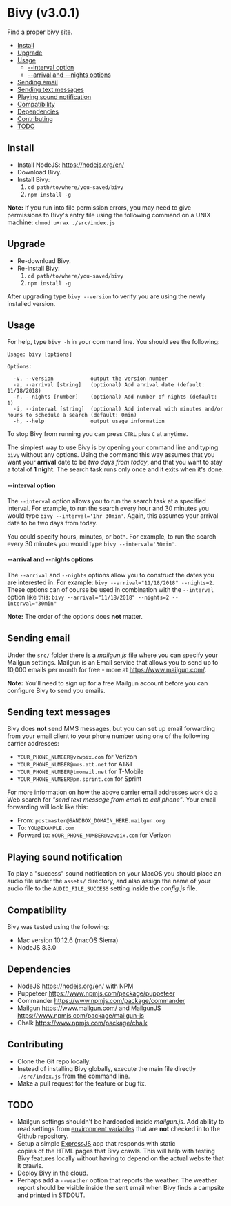 # Bivy (v3.0.1)
Find a proper bivy site.

- [Install](#install)
- [Upgrade](#upgrade)
- [Usage](#usage)
    + [--interval option](#--interval-option)
    + [--arrival and --nights options](#--arrival-and---nights-options)
- [Sending email](#sending-email)
- [Sending text messages](#sending-text-messages)
- [Playing sound notification](#playing-sound-notification)
- [Compatibility](#compatibility)
- [Dependencies](#dependencies)
- [Contributing](#contributing)
- [TODO](#todo)


## Install
- Install NodeJS: https://nodejs.org/en/
- Download Bivy.
- Install Bivy:
  1. `cd path/to/where/you-saved/bivy`
  2. `npm install -g`

**Note:** If you run into file permission errors, you may need to give
permissions to Bivy's entry file using the following command on a UNIX
machine: `chmod u+rwx ./src/index.js`


## Upgrade
- Re-download Bivy.
- Re-install Bivy:
  1. `cd path/to/where/you-saved/bivy`
  2. `npm install -g`

After upgrading type `bivy --version` to verify you are using the newly installed version.


## Usage
For help, type `bivy -h` in your command line. You should see the following:
```
Usage: bivy [options]

Options:

  -V, --version            output the version number
  -a, --arrival [string]   (optional) Add arrival date (default: 11/18/2018)
  -n, --nights [number]    (optional) Add number of nights (default: 1)
  -i, --interval [string]  (optional) Add interval with minutes and/or hours to schedule a search (default: 0min)
  -h, --help               output usage information
```

To stop Bivy from running you can press `CTRL` plus `C` at anytime.

The simplest way to use Bivy is by opening your command line and typing `bivy`
without any options. Using the command this way assumes that you want your
**arrival** date to be _two days from today_, and that you want to stay a total
of **1 night**. The search task runs only once and it exits when it's done.

#### --interval option
The `--interval` option allows you to run the search task at a specified
interval. For example, to run the search every hour and 30 minutes you would
type `bivy --interval='1hr 30min'`. Again, this assumes your arrival date to
be two days from today.

You could specify hours, minutes, or both. For example, to run the search every
30 minutes you would type `bivy --interval='30min'`.

#### --arrival and --nights options
The `--arrival` and `--nights` options allow you to construct the dates you are
interested in. For example: `bivy --arrival="11/18/2018" --nights=2`. These
options can of course be used in combination with the `--interval` option like
this: `bivy --arrival="11/18/2018" --nights=2 --interval="30min"`

**Note:** The order of the options does **not** matter.


## Sending email
Under the `src/` folder there is a _mailgun.js_ file where you can specify
your Mailgun settings. Mailgun is an Email service that allows you to send up
to 10,000 emails per month for free - more at https://www.mailgun.com/.

**Note:** You'll need to sign up for a free Mailgun account before you can
configure Bivy to send you emails.


## Sending text messages
Bivy does **not** send MMS messages, but you can set up email forwarding from your
email client to your phone number using one of the following carrier addresses:
- `YOUR_PHONE_NUMBER@vzwpix.com` for Verizon
- `YOUR_PHONE_NUMBER@mms.att.net` for AT&T
- `YOUR_PHONE_NUMBER@tmomail.net` for T-Mobile
- `YOUR_PHONE_NUMBER@pm.sprint.com` for Sprint

For more information on how the above carrier email addresses work do a Web
search for _"send text message from email to cell phone"_. Your email forwarding
will look like this:
- From: `postmaster@SANDBOX_DOMAIN_HERE.mailgun.org`
- To: `YOU@EXAMPLE.com`
- Forward to: `YOUR_PHONE_NUMBER@vzwpix.com` for Verizon


## Playing sound notification
To play a "success" sound notification on your MacOS you should place an audio
file under the `assets/` directory, and also assign the name of your audio file
to the `AUDIO_FILE_SUCCESS` setting inside the _config.js_ file.


## Compatibility
Bivy was tested using the following:
- Mac version 10.12.6 (macOS Sierra)
- NodeJS 8.3.0


## Dependencies
- NodeJS <https://nodejs.org/en/> with NPM
- Puppeteer <https://www.npmjs.com/package/puppeteer>
- Commander <https://www.npmjs.com/package/commander>
- Mailgun <https://www.mailgun.com/> and MailgunJS <https://www.npmjs.com/package/mailgun-js>
- Chalk <https://www.npmjs.com/package/chalk>


## Contributing
- Clone the Git repo locally.
- Instead of installing Bivy globally, execute the main file directly
  `./src/index.js` from the command line.
- Make a pull request for the feature or bug fix.


## TODO
- Mailgun settings shouldn't be hardcoded inside _mailgun.js_. Add ability to
  read settings from [environment variables](https://github.com/dwyl/learn-environment-variables#3-use-a-env-file-locally-which-you-can-gitignore) that are **not** checked in to the Github repository.
- Setup a simple [ExpressJS](https://expressjs.com/) app that responds with static  
  copies of the HTML pages that Bivy crawls. This will help with testing Bivy features
  locally without having to depend on the actual website that it crawls.
- Deploy Bivy in the cloud.
- Perhaps add a `--weather` option that reports the weather. The weather report should be
  visible inside the sent email when Bivy finds a campsite and printed in STDOUT.
